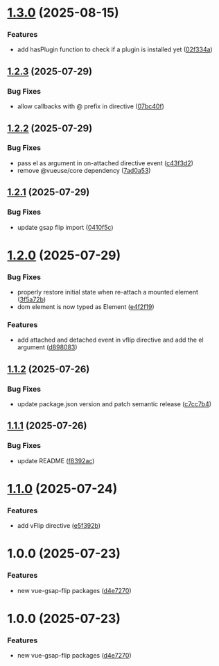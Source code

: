# [1.3.0](https://github.com/lavolpecheprogramma/vue-gsap-flip/compare/@vue-gsap-flip/core@1.2.3...@vue-gsap-flip/core@1.3.0) (2025-08-15)


### Features

* add hasPlugin function to check if a plugin is installed yet ([02f334a](https://github.com/lavolpecheprogramma/vue-gsap-flip/commit/02f334a9fdccd5996fad57d47fb99ae1238f3f63))

## [1.2.3](https://github.com/lavolpecheprogramma/vue-gsap-flip/compare/@vue-gsap-flip/core@1.2.2...@vue-gsap-flip/core@1.2.3) (2025-07-29)


### Bug Fixes

* allow callbacks with @ prefix in directive ([07bc40f](https://github.com/lavolpecheprogramma/vue-gsap-flip/commit/07bc40f8ee62f43f36cfcf99e441ba289d003163))

## [1.2.2](https://github.com/lavolpecheprogramma/vue-gsap-flip/compare/@vue-gsap-flip/core@1.2.1...@vue-gsap-flip/core@1.2.2) (2025-07-29)


### Bug Fixes

* pass el as argument in on-attached directive event ([c43f3d2](https://github.com/lavolpecheprogramma/vue-gsap-flip/commit/c43f3d28c96e799b40014a261411b6c6bca6962d))
* remove @vueuse/core dependency ([7ad0a53](https://github.com/lavolpecheprogramma/vue-gsap-flip/commit/7ad0a53379bd837f111220640f158171cb179c15))

## [1.2.1](https://github.com/lavolpecheprogramma/vue-gsap-flip/compare/@vue-gsap-flip/core@1.2.0...@vue-gsap-flip/core@1.2.1) (2025-07-29)


### Bug Fixes

* update gsap flip import ([0410f5c](https://github.com/lavolpecheprogramma/vue-gsap-flip/commit/0410f5cf4146f0948627582beb50f5f1cf78b745))

# [1.2.0](https://github.com/lavolpecheprogramma/vue-gsap-flip/compare/@vue-gsap-flip/core@1.1.2...@vue-gsap-flip/core@1.2.0) (2025-07-29)


### Bug Fixes

*  properly restore initial state when re-attach a mounted element ([3f5a72b](https://github.com/lavolpecheprogramma/vue-gsap-flip/commit/3f5a72bfa1765297b09221902a01b9e85a980d94))
* dom element is now typed as Element ([e4f2f19](https://github.com/lavolpecheprogramma/vue-gsap-flip/commit/e4f2f191e74573cbd5a210312dc06fd47f6530f9))


### Features

* add attached and detached event in vflip directive and add the el argument ([d898083](https://github.com/lavolpecheprogramma/vue-gsap-flip/commit/d898083bf6ba78bcf3e2546bf6a2182b8e17268c))

## [1.1.2](https://github.com/lavolpecheprogramma/vue-gsap-flip/compare/@vue-gsap-flip/core@1.1.1...@vue-gsap-flip/core@1.1.2) (2025-07-26)


### Bug Fixes

* update package.json version and patch semantic release ([c7cc7b4](https://github.com/lavolpecheprogramma/vue-gsap-flip/commit/c7cc7b45f829e8a2f7a75efc486d676c235f9471))

## [1.1.1](https://github.com/lavolpecheprogramma/vue-gsap-flip/compare/@vue-gsap-flip/core@1.1.0...@vue-gsap-flip/core@1.1.1) (2025-07-26)


### Bug Fixes

* update README ([f8392ac](https://github.com/lavolpecheprogramma/vue-gsap-flip/commit/f8392ac6e194dbffce99ef358f5e695c245ac754))

# [1.1.0](https://github.com/lavolpecheprogramma/vue-gsap-flip/compare/@vue-gsap-flip/core@1.0.0...@vue-gsap-flip/core@1.1.0) (2025-07-24)


### Features

* add vFlip directive ([e5f392b](https://github.com/lavolpecheprogramma/vue-gsap-flip/commit/e5f392b1ccdab233ac6b6e51614ff67adfe210f4))

# 1.0.0 (2025-07-23)


### Features

* new vue-gsap-flip packages ([d4e7270](https://github.com/lavolpecheprogramma/vue-gsap-flip/commit/d4e727068186b125248152d10e7ead20df6dd36c))

# 1.0.0 (2025-07-23)


### Features

* new vue-gsap-flip packages ([d4e7270](https://github.com/lavolpecheprogramma/vue-gsap-flip/commit/d4e727068186b125248152d10e7ead20df6dd36c))
